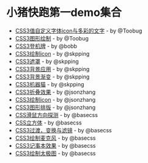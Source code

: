 # 小猪快跑第一demo集合

- [CSS3值自定义字体icon与多彩的文字](http://pigrun.github.io/1st_run/demos/rob/fonticon/index.html) - by @Toobug
- [CSS3图形绘制](http://pigrun.github.io/1st_run/demos/rob/winsor/index.html) - by @Toobug
- [CSS3登机牌](http://pigrun.github.io/1st_run/demos/bobb/card/demo.html) - by @bobb
- [CSS3绘制icon](http://pigrun.github.io/1st_run/demos/pping/challenge/icon.html) - by @skpping
- [CSS3遮罩](http://pigrun.github.io/1st_run/demos/pping/css3mask/css3mask.html) - by @skpping
- [CSS3背景应用](http://pigrun.github.io/1st_run/demos/pping/demo/demo.html) - by @skpping
- [CSS3背景渐变](http://pigrun.github.io/1st_run/demos/pping/gradient/gradient-pointer.html) - by @skpping
- [CSS3机器猫](http://pigrun.github.io/1st_run/demos/pping/pokonyan/pokonyan.html) - by @skpping
- [CSS3折叠效果](http://pigrun.github.io/1st_run/demos/json/fold/fold.html) - by @jsonzhang
- [CSS3绘制icon](http://pigrun.github.io/1st_run/demos/json/css3-icon/icon.html) - by @jsonzhang
- [CSS3图形排版](http://pigrun.github.io/1st_run/demos/json/css-region/index.html) - by @jsonzhang
- [CSS滑鼠方向探测](http://pigrun.github.io/1st_run/demos/pfhe/css-hover-direction.html) - by @basecss
- [CSS立方体](http://pigrun.github.io/1st_run/demos/pfhe/cube.html) - by @basecss
- [CSS3过渡，变换与滤镜](http://pigrun.github.io/1st_run/demos/pfhe/index.html) - by @basecss
- [CSS3绘制麦克风](http://pigrun.github.io/1st_run/demos/pfhe/mike.html) - by @basecss
- [CSS3记事本效果](http://pigrun.github.io/1st_run/demos/pfhe/notes.html) - by @basecss
- [CSS3绘制太极图](http://pigrun.github.io/1st_run/demos/pfhe/t.html) - by @basecss
